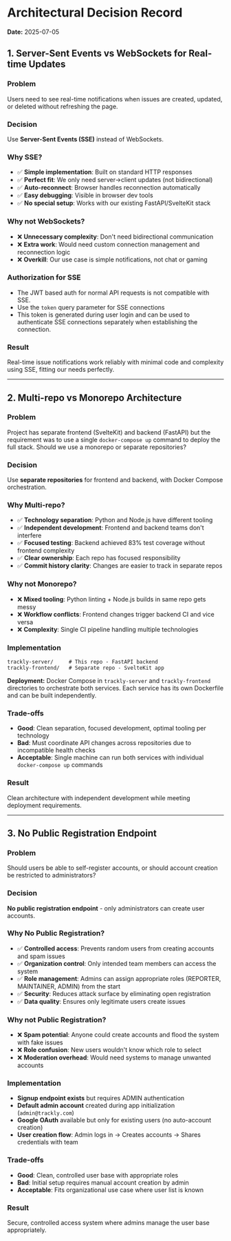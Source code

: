 # Architectural Decision Record

**Date:** 2025-07-05  

## 1. Server-Sent Events vs WebSockets for Real-time Updates

### Problem
Users need to see real-time notifications when issues are created, updated, or deleted without refreshing the page.

### Decision
Use **Server-Sent Events (SSE)** instead of WebSockets.

### Why SSE?
- ✅ **Simple implementation**: Built on standard HTTP responses
- ✅ **Perfect fit**: We only need server→client updates (not bidirectional)
- ✅ **Auto-reconnect**: Browser handles reconnection automatically
- ✅ **Easy debugging**: Visible in browser dev tools
- ✅ **No special setup**: Works with our existing FastAPI/SvelteKit stack

### Why not WebSockets?
- ❌ **Unnecessary complexity**: Don't need bidirectional communication
- ❌ **Extra work**: Would need custom connection management and reconnection logic
- ❌ **Overkill**: Our use case is simple notifications, not chat or gaming

### Authorization for SSE
- The JWT based auth for normal API requests is not compatible with SSE.
- Use the `token` query parameter for SSE connections
- This token is generated during user login and can be used to authenticate SSE connections separately when establishing the connection.

### Result
Real-time issue notifications work reliably with minimal code and complexity using SSE, fitting our needs perfectly.

---

## 2. Multi-repo vs Monorepo Architecture

### Problem
Project has separate frontend (SvelteKit) and backend (FastAPI) but the requirement was to use a single `docker-compose up` command to deploy the full stack. Should we use a monorepo or separate repositories?

### Decision
Use **separate repositories** for frontend and backend, with Docker Compose orchestration.

### Why Multi-repo?
- ✅ **Technology separation**: Python and Node.js have different tooling
- ✅ **Independent development**: Frontend and backend teams don't interfere
- ✅ **Focused testing**: Backend achieved 83% test coverage without frontend complexity
- ✅ **Clear ownership**: Each repo has focused responsibility
- ✅ **Commit history clarity**: Changes are easier to track in separate repos

### Why not Monorepo?
- ❌ **Mixed tooling**: Python linting + Node.js builds in same repo gets messy
- ❌ **Workflow conflicts**: Frontend changes trigger backend CI and vice versa
- ❌ **Complexity**: Single CI pipeline handling multiple technologies

### Implementation
```
trackly-server/     # This repo - FastAPI backend
trackly-frontend/   # Separate repo - SvelteKit app
```

**Deployment:** Docker Compose in `trackly-server` and `trackly-frontend` directories to orchestrate both services. Each service has its own Dockerfile and can be built independently.

### Trade-offs
- **Good**: Clean separation, focused development, optimal tooling per technology
- **Bad**: Must coordinate API changes across repositories due to incompatible health checks
- **Acceptable**: Single machine can run both services with individual `docker-compose up` commands

### Result
Clean architecture with independent development while meeting deployment requirements.

---

## 3. No Public Registration Endpoint

### Problem
Should users be able to self-register accounts, or should account creation be restricted to administrators?

### Decision
**No public registration endpoint** - only administrators can create user accounts.

### Why No Public Registration?
- ✅ **Controlled access**: Prevents random users from creating accounts and spam issues
- ✅ **Organization control**: Only intended team members can access the system
- ✅ **Role management**: Admins can assign appropriate roles (REPORTER, MAINTAINER, ADMIN) from the start
- ✅ **Security**: Reduces attack surface by eliminating open registration
- ✅ **Data quality**: Ensures only legitimate users create issues

### Why not Public Registration?
- ❌ **Spam potential**: Anyone could create accounts and flood the system with fake issues
- ❌ **Role confusion**: New users wouldn't know which role to select
- ❌ **Moderation overhead**: Would need systems to manage unwanted accounts

### Implementation
- **Signup endpoint exists** but requires ADMIN authentication
- **Default admin account** created during app initialization (`admin@trackly.com`)
- **Google OAuth** available but only for existing users (no auto-account creation)
- **User creation flow**: Admin logs in → Creates accounts → Shares credentials with team


### Trade-offs
- **Good**: Clean, controlled user base with appropriate roles
- **Bad**: Initial setup requires manual account creation by admin
- **Acceptable**: Fits organizational use case where user list is known

### Result
Secure, controlled access system where admins manage the user base appropriately.
